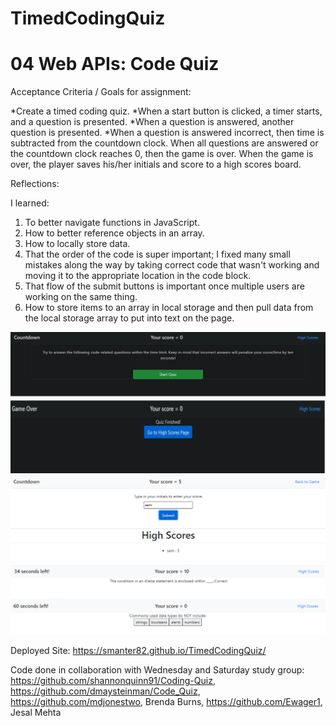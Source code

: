 # TimedCodingQuiz
# 04 Web APIs: Code Quiz

Acceptance Criteria / Goals for assignment:

*Create a timed coding quiz.
*When a start button is clicked, a timer starts, and a question is presented.
*When a question is answered, another question is presented.
*When a question is answered incorrect, then time is subtracted from the countdown clock.
When all questions are answered or the countdown clock reaches 0, then the game is over.
When the game is over, the player saves his/her initials and score to a high scores board.

Reflections:

I learned:
1) To better navigate functions in JavaScript.
2) How to better reference objects in an array.
3) How to locally store data.
4) That the order of the code is super important; I fixed many small mistakes along the way by taking correct code that wasn't working and moving it to the appropriate location in the code block.
5) That flow of the submit buttons is important once multiple users are working on the same thing.
6) How to store items to an array in local storage and then pull data from the local storage array to put into text on the page.

![Screenshot1 of Website](./Screenshots1.png)
![Screenshot2 of Website](./Screenshots2.png)
![Screenshot3 of Website](./Screenshots3.png)

Deployed Site:  https://smanter82.github.io/TimedCodingQuiz/


Code done in collaboration with Wednesday and Saturday study group:  https://github.com/shannonquinn91/Coding-Quiz, https://github.com/dmaysteinman/Code_Quiz, https://github.com/mdjonestwo, Brenda Burns, https://github.com/Ewager1, Jesal Mehta
